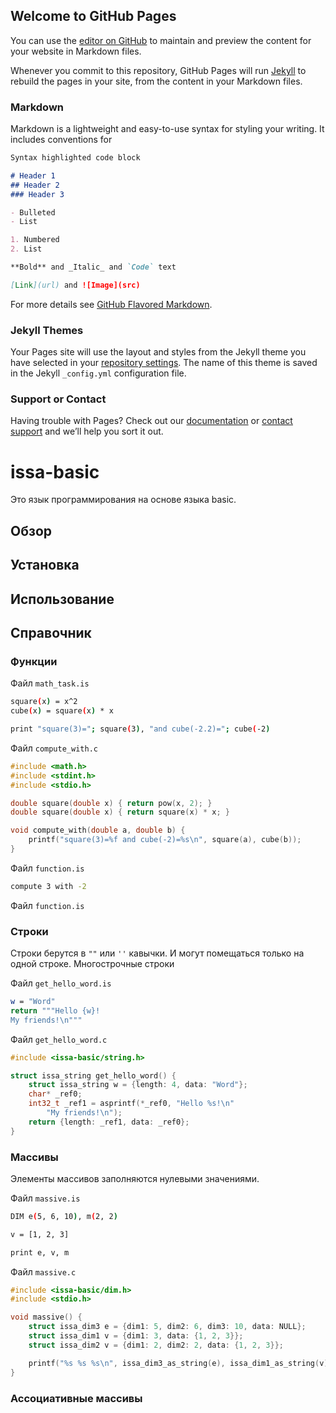 ## Welcome to GitHub Pages

You can use the [editor on GitHub](https://github.com/darviarush/issa-basic/edit/gh-pages/index.md) to maintain and preview the content for your website in Markdown files.

Whenever you commit to this repository, GitHub Pages will run [Jekyll](https://jekyllrb.com/) to rebuild the pages in your site, from the content in your Markdown files.

### Markdown

Markdown is a lightweight and easy-to-use syntax for styling your writing. It includes conventions for

```markdown
Syntax highlighted code block

# Header 1
## Header 2
### Header 3

- Bulleted
- List

1. Numbered
2. List

**Bold** and _Italic_ and `Code` text

[Link](url) and ![Image](src)
```

For more details see [GitHub Flavored Markdown](https://guides.github.com/features/mastering-markdown/).

### Jekyll Themes

Your Pages site will use the layout and styles from the Jekyll theme you have selected in your [repository settings](https://github.com/darviarush/issa-basic/settings). The name of this theme is saved in the Jekyll `_config.yml` configuration file.

### Support or Contact

Having trouble with Pages? Check out our [documentation](https://docs.github.com/categories/github-pages-basics/) or [contact support](https://github.com/contact) and we’ll help you sort it out.


# issa-basic

Это язык программирования на основе языка basic.

## Обзор

## Установка

## Использование

## Справочник

### Функции

Файл `math_task.is`

```bash
square(x) = x^2
cube(x) = square(x) * x

print "square(3)="; square(3), "and cube(-2.2)="; cube(-2)
```

Файл `compute_with.c`

```c
#include <math.h>
#include <stdint.h>
#include <stdio.h>

double square(double x) { return pow(x, 2); }
double square(double x) { return square(x) * x; }

void compute_with(double a, double b) {
	printf("square(3)=%f and cube(-2)=%s\n", square(a), cube(b));
}
```

Файл `function.is`

```bash
compute 3 with -2
```

Файл `function.is`

### Строки

Строки берутся в `""` или `''` кавычки. И могут помещаться только на одной строке.
Многострочные строки

Файл `get_hello_word.is`

```bash
w = "Word"
return """Hello {w}!
My friends!\n"""
```

Файл `get_hello_word.c`

```c
#include <issa-basic/string.h>

struct issa_string get_hello_word() {
	struct issa_string w = {length: 4, data: "Word"};
	char* _ref0;
	int32_t _ref1 = asprintf(*_ref0, "Hello %s!\n"
		"My friends!\n");
	return {length: _ref1, data: _ref0};
}
```

### Массивы

Элементы массивов заполняются нулевыми значениями.

Файл `massive.is`

```bash
DIM e(5, 6, 10), m(2, 2)

v = [1, 2, 3]

print e, v, m 
```

Файл `massive.c`

```c
#include <issa-basic/dim.h>
#include <stdio.h>

void massive() {
	struct issa_dim3 e = {dim1: 5, dim2: 6, dim3: 10, data: NULL};
	struct issa_dim1 v = {dim1: 3, data: {1, 2, 3}};
	struct issa_dim2 v = {dim1: 2, dim2: 2, data: {1, 2, 3}};

	printf("%s %s %s\n", issa_dim3_as_string(e), issa_dim1_as_string(v), issa_dim2_as_string(m));
}
```

### Ассоциативные массивы

